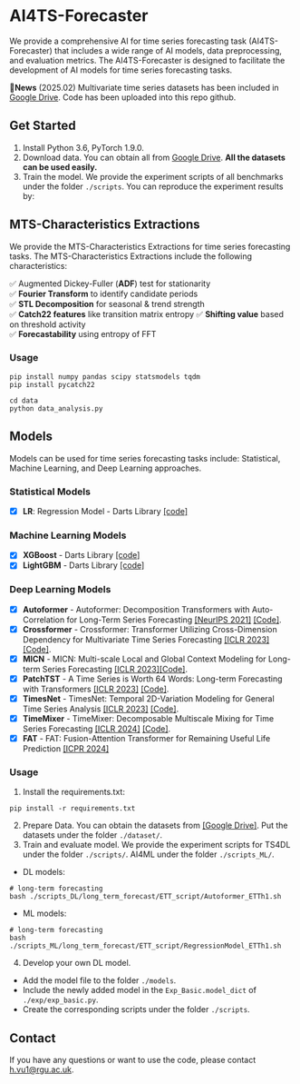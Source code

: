 # AI4TS-Forecaster

We provide a comprehensive AI for time series forecasting task (AI4TS-Forecaster) that includes a wide range of AI models, data preprocessing, and evaluation metrics. The AI4TS-Forecaster is designed to facilitate the development of AI models for time series forecasting tasks.


:triangular_flag_on_post:**News** (2025.02) Multivariate time series datasets has been included in [Google Drive](https://drive.google.com/drive/folders/1vYFgM5Po3RekCIg-74ZTp_LhgeS_mbVW?usp=sharing). Code has been uploaded into this repo github. 

## Get Started

1. Install Python 3.6, PyTorch 1.9.0.
2. Download data. You can obtain all from [Google Drive](https://drive.google.com/drive/folders/1vYFgM5Po3RekCIg-74ZTp_LhgeS_mbVW?usp=sharing). **All the datasets can be used easily.**
3. Train the model. We provide the experiment scripts of all benchmarks under the folder `./scripts`. You can reproduce the experiment results by:

## MTS-Characteristics Extractions

We provide the MTS-Characteristics Extractions for time series forecasting tasks. The MTS-Characteristics Extractions include the following characteristics:

✅ Augmented Dickey-Fuller (**ADF**) test for stationarity  
✅ **Fourier Transform** to identify candidate periods  
✅ **STL Decomposition** for seasonal & trend strength  
✅ **Catch22 features** like transition matrix entropy
✅ **Shifting value** based on threshold activity  
✅ **Forecastability** using entropy of FFT  

### Usage
```
pip install numpy pandas scipy statsmodels tqdm
pip install pycatch22
```

```
cd data
python data_analysis.py
```


## Models 

Models can be used for time series forecasting tasks include: Statistical, Machine Learning, and Deep Learning approaches.

### Statistical Models

- [X] **LR**: Regression Model - Darts Library [[code]](https://unit8co.github.io/darts/generated_api/darts.models.forecasting.linear_regression_model.html)

### Machine Learning Models

- [X] **XGBoost** - Darts Library [[code]](https://unit8co.github.io/darts/generated_api/darts.models.forecasting.xgboost.html)
- [X] **LightGBM** - Darts Library [[code]](https://unit8co.github.io/darts/generated_api/darts.models.forecasting.lgbm.html)

### Deep Learning Models

- [X] **Autoformer** - Autoformer: Decomposition Transformers with Auto-Correlation for Long-Term Series Forecasting [[NeurIPS 2021]](https://openreview.net/pdf?id=I55UqU-M11y) [[Code]](https://github.com/thuml/Time-Series-Library/blob/main/models/Autoformer.py).
- [X] **Crossformer** - Crossformer: Transformer Utilizing Cross-Dimension Dependency for Multivariate Time Series Forecasting [[ICLR 2023]](https://openreview.net/pdf?id=vSVLM2j9eie)[[Code]](https://github.com/thuml/Time-Series-Library/blob/main/models/Crossformer.py).
- [X] **MICN** - MICN: Multi-scale Local and Global Context Modeling for Long-term Series Forecasting [[ICLR 2023]](https://openreview.net/pdf?id=zt53IDUR1U)[[Code]](https://github.com/thuml/Time-Series-Library/blob/main/models/MICN.py).
- [X] **PatchTST** - A Time Series is Worth 64 Words: Long-term Forecasting with Transformers [[ICLR 2023]](https://openreview.net/pdf?id=Jbdc0vTOcol) [[Code]](https://github.com/thuml/Time-Series-Library/blob/main/models/PatchTST.py).
- [X] **TimesNet** - TimesNet: Temporal 2D-Variation Modeling for General Time Series Analysis [[ICLR 2023]](https://openreview.net/pdf?id=ju_Uqw384Oq) [[Code]](https://github.com/thuml/Time-Series-Library/blob/main/models/TimesNet.py).
- [X] **TimeMixer** - TimeMixer: Decomposable Multiscale Mixing for Time Series Forecasting [[ICLR 2024]](https://openreview.net/pdf?id=7oLshfEIC2) [[Code]](https://github.com/thuml/Time-Series-Library/blob/main/models/TimeMixer.py).
- [X] **FAT** - FAT: Fusion-Attention Transformer for Remaining Useful Life Prediction [[ICPR 2024]](https://link.springer.com/chapter/10.1007/978-3-031-78192-6_19)

### Usage

1. Install the requirements.txt:

```
pip install -r requirements.txt
```

2. Prepare Data. You can obtain the datasets from [[Google Drive]](https://drive.google.com/drive/folders/1vYFgM5Po3RekCIg-74ZTp_LhgeS_mbVW?usp=sharing). Put the datasets under the folder `./dataset/`.
3. Train and evaluate model. We provide the experiment scripts for TS4DL under the folder `./scripts/`. AI4ML under the folder `./scripts_ML/`.

- DL models:
```
# long-term forecasting
bash ./scripts_DL/long_term_forecast/ETT_script/Autoformer_ETTh1.sh
```

- ML models:
```
# long-term forecasting
bash ./scripts_ML/long_term_forecast/ETT_script/RegressionModel_ETTh1.sh
```
4. Develop your own DL model.

- Add the model file to the folder `./models`.
- Include the newly added model in the `Exp_Basic.model_dict` of  `./exp/exp_basic.py`.
- Create the corresponding scripts under the folder `./scripts`.


## Contact

If you have any questions or want to use the code, please contact h.vu1@rgu.ac.uk.

